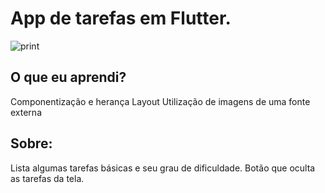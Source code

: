 # App de tarefas em Flutter.

![print](https://github.com/gkpiccoli/test/blob/master/peek_tela.gif)

## O que eu aprendi?

Componentização e herança
Layout
Utilização de imagens de uma fonte externa

## Sobre:

Lista algumas tarefas básicas e seu grau de dificuldade. 
Botão que oculta as tarefas da tela.


